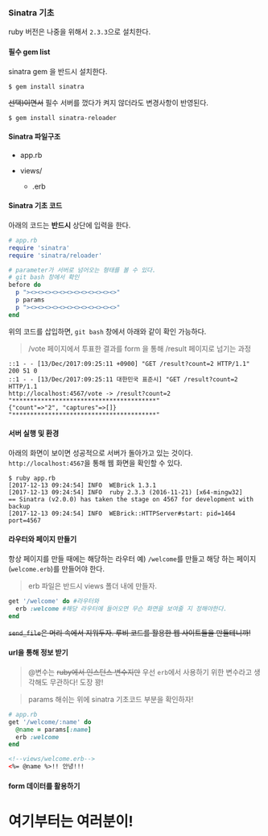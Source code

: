 ### Sinatra 기초

ruby 버전은 나중을 위해서 `2.3.3`으로 설치한다.

#### 필수 gem list

sinatra gem 을 반드시 설치한다.

`$ gem install sinatra`

~~선택)이면서~~ 필수 서버를 껐다가 켜지 않더라도 변경사항이 반영된다.

`$ gem install sinatra-reloader`

#### Sinatra 파일구조
- app.rb

- views/
  - .erb


#### Sinatra 기초 코드

아래의 코드는 **반드시** 상단에 입력을 한다.
```Ruby
# app.rb
require 'sinatra'
require 'sinatra/reloader'

# parameter가 서버로 넘어오는 형태를 볼 수 있다.
# git bash 창에서 확인
before do
  p "><><><><><><><><><><><><>"
  p params
  p "><><><><><><><><><><><><>"
end
```
위의 코드를 삽입하면, `git bash` 창에서 아래와 같이 확인 가능하다.
> /vote 페이지에서 투표한 결과를 form 을 통해 /result 페이지로 넘기는 과정

```
::1 - - [13/Dec/2017:09:25:11 +0900] "GET /result?count=2 HTTP/1.1" 200 51 0
::1 - - [13/Dec/2017:09:25:11 대한민국 표준시] "GET /result?count=2 HTTP/1.1
http://localhost:4567/vote -> /result?count=2
"****************************************"
{"count"=>"2", "captures"=>[]}
"****************************************"

```
#### 서버 실행 및 환경

아래의 화면이 보이면 성공적으로 서버가 돌아가고 있는 것이다.
`http://localhost:4567`을 통해 웹 화면을 확인할 수 있다.
```
$ ruby app.rb
[2017-12-13 09:24:54] INFO  WEBrick 1.3.1
[2017-12-13 09:24:54] INFO  ruby 2.3.3 (2016-11-21) [x64-mingw32]
== Sinatra (v2.0.0) has taken the stage on 4567 for development with backup
[2017-12-13 09:24:54] INFO  WEBrick::HTTPServer#start: pid=1464 port=4567
```

#### 라우터와 페이지 만들기

항상 페이지를 만들 때에는 해당하는 라우터 예) `/welcome`를 만들고 해당 하는 페이지(`welcome.erb`)를 만들어야 한다.

> erb 파일은 반드시 views 폴더 내에 만들자.

```Ruby
get '/welcome' do #라우터와
  erb :welcome #해당 라우터에 들어오면 무슨 화면을 보여줄 지 정해야한다.
end
```
~~`send_file`은 머리 속에서 지워두자. 루비 코드를 활용한 웹 사이트들을 만들테니까!~~

#### url을 통해 정보 받기
> @변수는 ~~ruby에서 인스턴스 변수지만~~ 우선 `erb`에서 사용하기 위한 변수라고 생각해도 무관하다! 도장 꽝!

> params 해쉬는 위에 sinatra 기초코드 부분을 확인하자!

```Ruby
# app.rb
get '/welcome/:name' do
  @name = params[:name]
  erb :welcome
end
```
```html
<!--views/welcome.erb-->
<%= @name %>!! 안녕!!!
```

#### form 데이터를 활용하기

# 여기부터는 여러분이!
